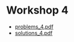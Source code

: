 # Workshop 4

+ [problems_4.pdf](https://github.com/ChrisLinn/comp90054-cheat/blob/master/workshops/5/problems_4.pdf?raw=true)
+ [solutions_4.pdf](https://github.com/ChrisLinn/comp90054-cheat/blob/master/workshops/5/solutions_4.pdf?raw=true)